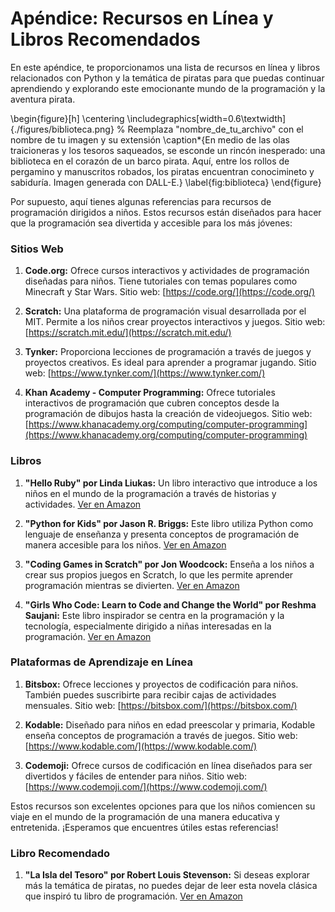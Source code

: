  
# Apéndice: Recursos en Línea y Libros Recomendados

En este apéndice, te proporcionamos una lista de recursos en línea y libros relacionados con Python y la temática de piratas para que puedas continuar aprendiendo y explorando este emocionante mundo de la programación y la aventura pirata.

\begin{figure}[h]
    \centering
    \includegraphics[width=0.6\textwidth]{./figures/biblioteca.png} % Reemplaza "nombre_de_tu_archivo" con el nombre de tu imagen y su extensión
    \caption*{En medio de las olas traicioneras y los tesoros saqueados, se esconde un rincón inesperado: una biblioteca en el corazón de un barco pirata. Aquí, entre los rollos de pergamino y manuscritos robados, los piratas encuentran conocimineto y sabiduría. Imagen generada con DALL-E.}
    \label{fig:biblioteca}
\end{figure}

Por supuesto, aquí tienes algunas referencias para recursos de programación dirigidos a niños. Estos recursos están diseñados para hacer que la programación sea divertida y accesible para los más jóvenes:

### Sitios Web

  1. **Code.org:** Ofrece cursos interactivos y actividades de programación diseñadas para niños. Tiene tutoriales con temas populares como Minecraft y Star Wars.
   Sitio web: [https://code.org/](https://code.org/)

  2. **Scratch:** Una plataforma de programación visual desarrollada por el MIT. Permite a los niños crear proyectos interactivos y juegos.
   Sitio web: [https://scratch.mit.edu/](https://scratch.mit.edu/)

  3. **Tynker:** Proporciona lecciones de programación a través de juegos y proyectos creativos. Es ideal para aprender a programar jugando.
   Sitio web: [https://www.tynker.com/](https://www.tynker.com/)

  4. **Khan Academy - Computer Programming:** Ofrece tutoriales interactivos de programación que cubren conceptos desde la programación de dibujos hasta la creación de videojuegos.
   Sitio web: [https://www.khanacademy.org/computing/computer-programming](https://www.khanacademy.org/computing/computer-programming)

### Libros

  1. **"Hello Ruby" por Linda Liukas:** Un libro interactivo que introduce a los niños en el mundo de la programación a través de historias y actividades.
   [Ver en Amazon](https://www.amazon.com/Hello-Ruby-Adventures-Computing/dp/1250065003)

  2. **"Python for Kids" por Jason R. Briggs:** Este libro utiliza Python como lenguaje de enseñanza y presenta conceptos de programación de manera accesible para los niños.
   [Ver en Amazon](https://www.amazon.com/Python-Kids-Playful-Introduction-Programming/dp/1593274076)

  3. **"Coding Games in Scratch" por Jon Woodcock:** Enseña a los niños a crear sus propios juegos en Scratch, lo que les permite aprender programación mientras se divierten.
   [Ver en Amazon](https://www.amazon.com/Coding-Games-Scratch-Computer-Adventures/dp/1465439358)

  4. **"Girls Who Code: Learn to Code and Change the World" por Reshma Saujani:** Este libro inspirador se centra en la programación y la tecnología, especialmente dirigido a niñas interesadas en la programación.
   [Ver en Amazon](https://www.amazon.com/Girls-Who-Code-Learn-Change/dp/042528753X)

### Plataformas de Aprendizaje en Línea

  1. **Bitsbox:** Ofrece lecciones y proyectos de codificación para niños. También puedes suscribirte para recibir cajas de actividades mensuales.
   Sitio web: [https://bitsbox.com/](https://bitsbox.com/)

  2. **Kodable:** Diseñado para niños en edad preescolar y primaria, Kodable enseña conceptos de programación a través de juegos.
   Sitio web: [https://www.kodable.com/](https://www.kodable.com/)

  3. **Codemoji:** Ofrece cursos de codificación en línea diseñados para ser divertidos y fáciles de entender para niños.
   Sitio web: [https://www.codemoji.com/](https://www.codemoji.com/)

Estos recursos son excelentes opciones para que los niños comiencen su viaje en el mundo de la programación de una manera educativa y entretenida. ¡Esperamos que encuentres útiles estas referencias!

### Libro Recomendado

  1. **"La Isla del Tesoro" por Robert Louis Stevenson:** Si deseas explorar más la temática de piratas, no puedes dejar de leer esta novela clásica que inspiró tu libro de programación.
   [Ver en Amazon](https://www.amazon.com/Treasure-Island-Robert-Louis-Stevenson/dp/0486275590)
